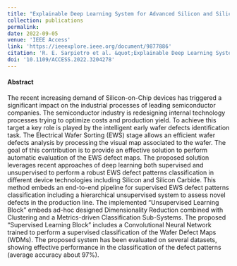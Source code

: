 ```yaml
---
title: "Explainable Deep Learning System for Advanced Silicon and Silicon Carbide Electrical Wafer Defect Map Assessment"
collection: publications
permalink: 
date: 2022-09-05
venue: 'IEEE Access'
link: 'https://ieeexplore.ieee.org/document/9877886'
citation: 'R. E. Sarpietro et al. &quot;Explainable Deep Learning System for Advanced Silicon and Silicon Carbide Electrical Wafer Defect Map Assessment,&quot; <i>IEEE Access, vol. 10, pp. 99102-99128, 2022</i>'
doi: '10.1109/ACCESS.2022.3204278'
---
```

#### Abstract
The recent increasing demand of Silicon-on-Chip devices has triggered a significant impact on the industrial processes of leading semiconductor companies. The semiconductor industry is redesigning internal technology processes trying to optimize costs and production yield. To achieve this target a key role is played by the intelligent early wafer defects identification task. The Electrical Wafer Sorting (EWS) stage allows an efficient wafer defects analysis by processing the visual map associated to the wafer. The goal of this contribution is to provide an effective solution to perform automatic evaluation of the EWS defect maps. The proposed solution leverages recent approaches of deep learning both supervised and unsupervised to perform a robust EWS defect patterns classification in different device technologies including Silicon and Silicon Carbide. This method embeds an end-to-end pipeline for supervised EWS defect patterns classification including a hierarchical unsupervised system to assess novel defects in the production line. The implemented “Unsupervised Learning Block” embeds ad-hoc designed Dimensionality Reduction combined with Clustering and a Metrics-driven Classification Sub-Systems. The proposed “Supervised Learning Block” includes a Convolutional Neural Network trained to perform a supervised classification of the Wafer Defect Maps (WDMs). The proposed system has been evaluated on several datasets, showing effective performance in the classification of the defect patterns (average accuracy about 97%).
